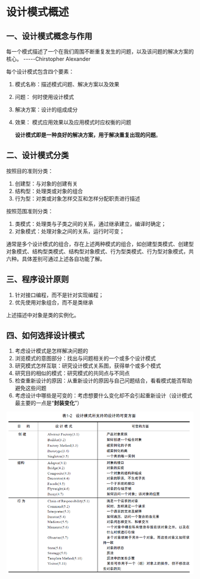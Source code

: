 # 设计模式概述

## 一、设计模式概念与作用

每一个模式描述了一个在我们周围不断重复发生的问题，以及该问题的解决方案的核心。   -----Chirstopher Alexander 

每个设计模式包含四个要素：

1. 模式名称：描述模式问题、解决方案以及效果

2. 问题：       何时使用设计模式

3. 解决方案：设计的组成成分

4. 效果：       模式应用效果以及应用模式时应权衡的问题

   **设计模式即是一种良好的解决方案，用于解决重复出现的问题**。

## 二、设计模式分类

按照目的准则分类：

1. 创建型：与对象的创建有关
2. 结构型：处理类或对象的组合
3. 行为型：对类或对象怎样交互和怎样分配职责进行描述

按照范围准则分类：

1. 类模式：处理类与子类之间的关系，通过继承建立，编译时确定；
2. 对象模式：处理对象之间的关系，运行时可变；

通常是多个设计模式的组合，存在上述两种模式的组合，如创建型类模式、创建型对象模式、结构型类模式、结构型对象模式、行为型类模式、行为型对象模式，共六种。具体差别可通过上述各自功能了解。

## 三、程序设计原则

1. 针对接口编程，而不是针对实现编程；
2. 优先使用对象组合，而不是类继承

上述描述中对象是类的实例化。

## 四、如何选择设计模式

1. 考虑设计模式是怎样解决问题的
2. 浏览模式的意图部分：找出与问题相关的一个或多个设计模式
3. 研究模式怎样互联：研究设计模式关系图，获得单个或多个模式
4. 研究目的相似的模式：研究模式的共同点与不同点
5. 检查重新设计的原因：从重新设计的原因与自己问题结合，看看模式能否帮助避免这些问题
6. 考虑设计中哪些是可变的：考虑想要什么变化却不会引起重新设计（设计模式最主要的一点是“**封装变化**”）

![screenshot](https://github.com/Mingming-Git/Design-Pattern-learning-note/blob/master/screenshot/%E6%8D%95%E8%8E%B7.PNG)

